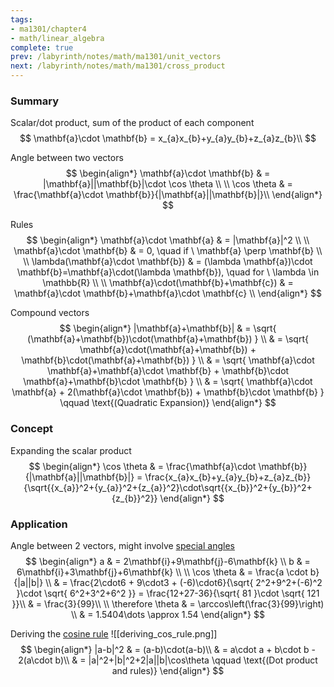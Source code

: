 ```yaml
---
tags:
- ma1301/chapter4
- math/linear_algebra
complete: true
prev: /labyrinth/notes/math/ma1301/unit_vectors
next: /labyrinth/notes/math/ma1301/cross_product
---
```


   

### Summary
Scalar/dot product, sum of the product of each component
$$
\mathbf{a}\cdot \mathbf{b} = x_{a}x_{b}+y_{a}y_{b}+z_{a}z_{b}\\
$$

Angle between two vectors
$$
\begin{align*}
\mathbf{a}\cdot \mathbf{b} & = |\mathbf{a}||\mathbf{b}|\cdot \cos \theta \\
\\
\cos \theta & = \frac{\mathbf{a}\cdot \mathbf{b}}{|\mathbf{a}||\mathbf{b}|}\\
\end{align*}
$$

Rules
$$
\begin{align*}
\mathbf{a}\cdot \mathbf{a} & = |\mathbf{a}|^2 \\
\\
\mathbf{a}\cdot \mathbf{b} & = 0, \quad if \ \mathbf{a} \perp \mathbf{b} \\
\\
\lambda(\mathbf{a}\cdot \mathbf{b}) & = (\lambda \mathbf{a})\cdot \mathbf{b}=\mathbf{a}\cdot(\lambda \mathbf{b}), \quad for \ \lambda \in \mathbb{R} \\
\\
\mathbf{a}\cdot(\mathbf{b}+\mathbf{c}) & = \mathbf{a}\cdot \mathbf{b}+\mathbf{a}\cdot \mathbf{c} \\
\end{align*}
$$

Compound vectors
$$
\begin{align*}
|\mathbf{a}+\mathbf{b}| & = \sqrt{ (\mathbf{a}+\mathbf{b})\cdot(\mathbf{a}+\mathbf{b}) } \\
& = \sqrt{ \mathbf{a}\cdot(\mathbf{a}+\mathbf{b}) + \mathbf{b}\cdot(\mathbf{a}+\mathbf{b}) } \\
& = \sqrt{ \mathbf{a}\cdot \mathbf{a}+\mathbf{a}\cdot \mathbf{b} + \mathbf{b}\cdot \mathbf{a}+\mathbf{b}\cdot \mathbf{b} } \\
& = \sqrt{ \mathbf{a}\cdot \mathbf{a} + 2(\mathbf{a}\cdot \mathbf{b}) + \mathbf{b}\cdot \mathbf{b} } \qquad \text{(Quadratic Expansion)}
\end{align*}
$$

### Concept
Expanding the scalar product
$$
\begin{align*}
\cos \theta & = \frac{\mathbf{a}\cdot \mathbf{b}}{|\mathbf{a}||\mathbf{b}|} = \frac{x_{a}x_{b}+y_{a}y_{b}+z_{a}z_{b}}{\sqrt{{x_{a}}^2+{y_{a}}^2+{z_{a}}^2}\cdot\sqrt{{x_{b}}^2+{y_{b}}^2+{z_{b}}^2}}
\end{align*}
$$

### Application
Angle between 2 vectors, might involve [special angles](/labyrinth/notes/math/math_fundementals/special_angles)
$$
\begin{align*}
a & = 2\mathbf{i}+9\mathbf{j}-6\mathbf{k} \\
b & = 6\mathbf{i}+3\mathbf{j}+6\mathbf{k} \\
\\
\cos \theta & = \frac{a \cdot b}{|a||b|} \\
& = \frac{2\cdot6 + 9\cdot3 + (-6)\cdot6}{\sqrt{ 2^2+9^2+(-6)^2 }\cdot \sqrt{ 6^2+3^2+6^2 }} = \frac{12+27-36}{\sqrt{ 81 }\cdot \sqrt{ 121 }}\\
& = \frac{3}{99}\\
\\
\therefore \theta & = \arccos\left(\frac{3}{99}\right) \\
& = 1.5404\dots \approx 1.54
\end{align*}
$$

Deriving the [cosine rule](/labyrinth/notes/math/math_fundementals/triangle_geometry)
![[deriving_cos_rule.png]]
$$
\begin{align*}
|a-b|^2 & = (a-b)\cdot(a-b)\\
& = a\cdot a + b\cdot b - 2(a\cdot b)\\
& = |a|^2+|b|^2+2|a||b|\cos\theta \qquad \text{(Dot product and rules)}
\end{align*}
$$